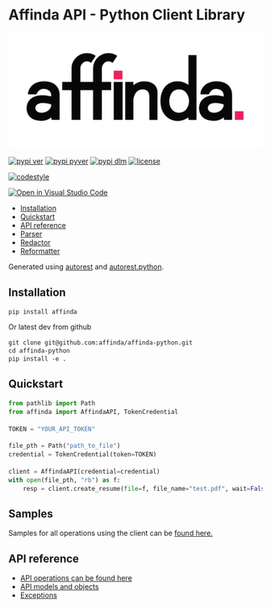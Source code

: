 Affinda API - Python Client Library
===================================

![affinda logo](https://raw.githubusercontent.com/affinda/affinda-python/main/affinda_logo.png)

[![pypi ver](https://img.shields.io/pypi/v/affinda)](https://pypi.org/project/affinda/)
[![pypi pyver](https://img.shields.io/pypi/pyversions/affinda)](https://pypi.org/affinda/)
[![pypi dlm](https://img.shields.io/pypi/dm/affinda)](https://pypi.org/project/affinda/)
[![license](https://img.shields.io/github/license/affinda/affinda-python)](https://choosealicense.com/licenses/mit/)

[![codestyle](https://img.shields.io/badge/code%20style-black-000000.svg)](https://github.com/psf/black)

[![Open in Visual Studio Code](https://open.vscode.dev/badges/open-in-vscode.svg)](https://open.vscode.dev/affinda/affinda-python)

- [Installation](#installation)
- [Quickstart](#quickstart)
- [API reference](#api-reference)
- [Parser](#parser)
- [Redactor](#redactor)
- [Reformatter](#reformatter)

Generated using [autorest](https://github.com/Azure/autorest)
and [autorest.python](https://github.com/Azure/autorest.python).

Installation
------------

```shell
pip install affinda
```

Or latest dev from github

```shell
git clone git@github.com:affinda/affinda-python.git
cd affinda-python
pip install -e .
```

Quickstart
----------

```python
from pathlib import Path
from affinda import AffindaAPI, TokenCredential

TOKEN = "YOUR_API_TOKEN"

file_pth = Path("path_to_file")
credential = TokenCredential(token=TOKEN)

client = AffindaAPI(credential=credential)
with open(file_pth, "rb") as f:
    resp = client.create_resume(file=f, file_name="test.pdf", wait=False)
```

Samples
-------

Samples for all operations using the client can be [found here.](./docs/samples_python.md)


API reference
-------------

- [API operations can be found here](./docs/sync_operations.md)
- [API models and objects](./docs/models.md)
- [Exceptions](./docs/exceptions.md)

